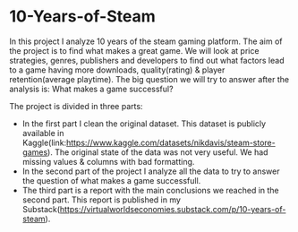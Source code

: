 # 10-Years-of-Steam
In this project I analyze 10 years of the steam gaming platform. The aim of the project is to find what makes a great game. We will look at price strategies, genres, publishers and developers to find out what factors lead to a game having more downloads, quality(rating) & player retention(average playtime). The big question we will try to answer after the analysis is: What makes a game successful? 

The project is divided in three parts:
- In the first part I clean the original dataset. This dataset is publicly available in Kaggle(link:https://www.kaggle.com/datasets/nikdavis/steam-store-games). The original state of the data was not very useful. We had missing values & columns with bad formatting.
- In the second part of the project I analyze all the data to try to answer the question of what makes a game successfull.
-  The third part is a report with the main conclusions we reached in the second part. This report is published in my Substack(https://virtualworldseconomies.substack.com/p/10-years-of-steam).
